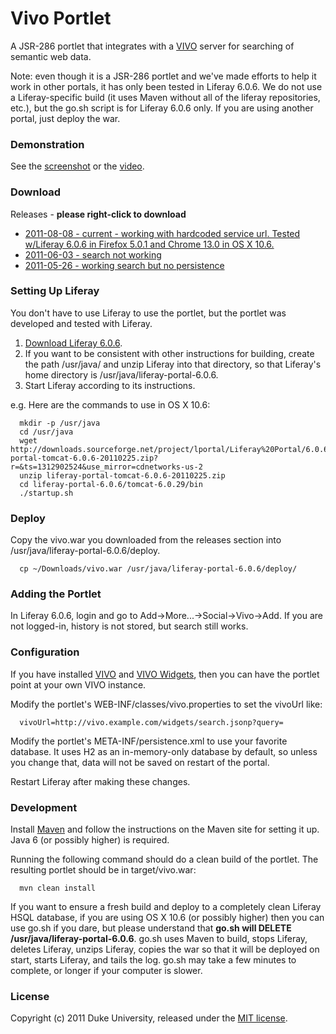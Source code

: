 Vivo Portlet
=====

A JSR-286 portlet that integrates with a [VIVO][vivo] server for searching of semantic web data.

Note: even though it is a JSR-286 portlet and we've made efforts to help it work in other portals, it has only been tested in Liferay 6.0.6. We do not use a Liferay-specific build (it uses Maven without all of the liferay repositories, etc.), but the go.sh script is for Liferay 6.0.6 only. If you are using another portal, just deploy the war.

### Demonstration

See the [screenshot][screenshot] or the [video][video].

### Download

Releases - **please right-click to download**

* [2011-08-08 - current - working with hardcoded service url. Tested w/Liferay 6.0.6 in Firefox 5.0.1 and Chrome 13.0 in OS X 10.6.][rel2011-08-08]
* [2011-06-03 - search not working][rel2011-06-03]
* [2011-05-26 - working search but no persistence][rel2011-05-26]

### Setting Up Liferay

You don't have to use Liferay to use the portlet, but the portlet was developed and tested with Liferay.

1. [Download Liferay 6.0.6][liferay].
2. If you want to be consistent with other instructions for building, create the path /usr/java/ and unzip Liferay into that directory, so that Liferay's home directory is /usr/java/liferay-portal-6.0.6.
3. Start Liferay according to its instructions.

e.g. Here are the commands to use in OS X 10.6:

      mkdir -p /usr/java
      cd /usr/java
      wget http://downloads.sourceforge.net/project/lportal/Liferay%20Portal/6.0.6/liferay-portal-tomcat-6.0.6-20110225.zip?r=&ts=1312902524&use_mirror=cdnetworks-us-2
      unzip liferay-portal-tomcat-6.0.6-20110225.zip
      cd liferay-portal-6.0.6/tomcat-6.0.29/bin
      ./startup.sh

### Deploy

Copy the vivo.war you downloaded from the releases section into /usr/java/liferay-portal-6.0.6/deploy.

      cp ~/Downloads/vivo.war /usr/java/liferay-portal-6.0.6/deploy/

### Adding the Portlet

In Liferay 6.0.6, login and go to Add->More...->Social->Vivo->Add. If you are not logged-in, history is not stored, but search still works.

### Configuration

If you have installed [VIVO][vivo] and [VIVO Widgets][widgets], then you can have the portlet point at your own VIVO instance.

Modify the portlet's WEB-INF/classes/vivo.properties to set the vivoUrl like:

      vivoUrl=http://vivo.example.com/widgets/search.jsonp?query=

Modify the portlet's META-INF/persistence.xml to use your favorite database. It uses H2 as an in-memory-only database by default, so unless you change that, data will not be saved on restart of the portal.

Restart Liferay after making these changes.

### Development

Install [Maven][maven] and follow the instructions on the Maven site for setting it up. Java 6 (or possibly higher) is required.

Running the following command should do a clean build of the portlet. The resulting portlet should be in target/vivo.war:

      mvn clean install

If you want to ensure a fresh build and deploy to a completely clean Liferay HSQL database, if you are using OS X 10.6 (or possibly higher) then you can use go.sh if you dare, but please understand that **go.sh will DELETE /usr/java/liferay-portal-6.0.6**. go.sh uses Maven to build, stops Liferay, deletes Liferay, unzips Liferay, copies the war so that it will be deployed on start, starts Liferay, and tails the log. go.sh may take a few minutes to complete, or longer if your computer is slower.

### License

Copyright (c) 2011 Duke University, released under the [MIT license][lic].

[liferay]: http://www.liferay.com/downloads/liferay-portal/available-releases
[maven]: http://maven.apache.org/download.html
[vivo]: http://vivoweb.org/
[widgets]: http://github.com/OIT-ADS-Web/vivo_widgets
[screenshot]: http://github.com/OIT-ADS-Web/vivo_portlet/blob/master/screenshots/2011-08-09.png
[video]: http://dukepass.oit.duke.edu/vivo_portlet/videos/2011-08-09.swf
[rel2011-05-26]: http://dukepass.oit.duke.edu/vivo_portlet/dist/2011-05-26-working/vivo.war
[rel2011-06-03]: http://dukepass.oit.duke.edu/vivo_portlet/dist/2011-06-03-not-working/vivo.war
[rel2011-08-08]: http://dukepass.oit.duke.edu/vivo_portlet/dist/2011-08-08/vivo.war
[lic]: http://github.com/OIT-ADS-Web/vivo_portlet/blob/master/LICENSE
